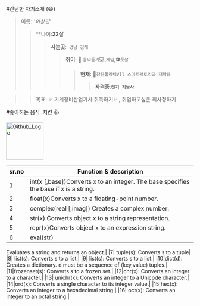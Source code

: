 
#간단한 자기소개
(:smile:)
>이름: _'이상민'_
 >>**나이:__22살__
 >>>**사는곳**:` 경남 김해`
 >>>>**취미**: :musical_note: `음악듣기`:computer:,`게임`,:soccer:`풋살`
 >>>>> **현재**: :school:`창원폴리텍Vll 스마트팩토리과 재학중`
 >>>>>>**자격증**:__`전기 기능사`__

>>목표: :sparkles: 기계정비산업기사 취득하기:sparkles: , 취업하고싶은 회사정하기

#좋아하는 음식 :치킨 :+1:  



<img src="https://media.istockphoto.com/photos/plate-of-fried-chicken-on-blue-plaid-towel-picture-id452813985" width="100px" height="100px" title="Github_Logo"></img>


|sr.no|                                Function & description                                 |
|       ------      |                                 ---                                     |
|1|  int(x [,base])Converts x to an integer. The base specifies the base if x is a string.|
|2|  float(x)Converts x to a floating-point number.|
|3|complex(real [,imag]) Creates a complex number.|
|4|str(x) Converts object x to a string representation.|
|5|repr(x)Converts object x to an expression string.|
|6|eval(str)

Evaluates a string and returns an object.|
|7|	tuple(s): Converts s to a tuple|
|8|	list(s): Converts s to a list.|
|9|	list(s): Converts s to a list.|
|10|dict(d): Creates a dictionary. d must be a sequence of (key,value) tuples.|
|11|frozenset(s): Converts s to a frozen set.|
|12|chr(x): Converts an integer to a character.|
|13|	unichr(x): Converts an integer to a Unicode character.|
|14|ord(x): Converts a single character to its integer value.|
|15|hex(x): Converts an integer to a hexadecimal string.|
|16|	oct(x): Converts an integer to an octal string.|
